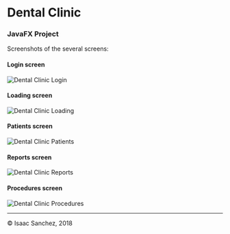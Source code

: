 # Dental Clinic
### JavaFX Project


Screenshots of the several screens:

#### Login screen
![Dental Clinic Login](https://github.com/jelitter/Dental-Clinic/blob/master/DentalClinic-Login.png)

#### Loading screen
![Dental Clinic Loading](https://github.com/jelitter/Dental-Clinic/blob/master/DentalClinic-Loading.png)

#### Patients screen
![Dental Clinic Patients](https://github.com/jelitter/Dental-Clinic/blob/master/DentalClinic-Patients.png)

#### Reports screen
![Dental Clinic Reports](https://github.com/jelitter/Dental-Clinic/blob/master/DentalClinic-Reports.png)

#### Procedures screen
![Dental Clinic Procedures](https://github.com/jelitter/Dental-Clinic/blob/master/DentalClinic-Procedures.png)



---
&copy; Isaac Sanchez, 2018
